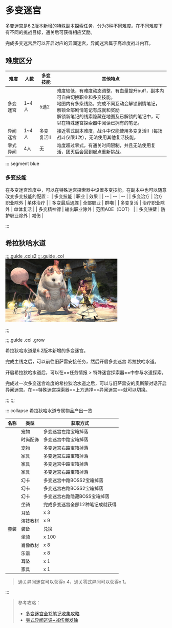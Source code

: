 # 多变迷宫

<FloatTOC />

多变迷宫是6.2版本新增的特殊副本探索任务，分为3种不同难度。在不同难度下有不同的挑战目标，通关后可获得相应奖励。

完成多变迷宫后可以开启对应的异闻迷宫，异闻迷宫属于高难度战斗内容。

## 难度区分

| 难度 | 人数 | 多变技能 | 其他特点 |
| -- | -- | -- | -- |
| 多变迷宫 | 1~4人 | 5选2 | 难度较低，有难度动态调整，有血量提升buff，副本内可自由切换职业和多变技能。<br>地图内有多条线路，完成不同互动会解锁剧情笔记，解锁全部剧情笔记有成就和奖励<br>解锁新笔记的线索隐藏在地图及已解锁的笔记中，可以在特殊迷宫探索器中阅读已拥有的笔记。 |
| 异闻迷宫 | 1~4人 | 多变复活II | 接近零式副本难度，战斗中仅能使用多变复活II（每场战斗仅限1次），无法使用其他复活技能。 |
| 零式异闻 | 4人 | 无 | 难度超过零式，有通关时间限制，并且无法使用复活，团灭后会回到起点重新挑战。 |

::: segment blue
### 多变技能

在多变迷宫难度中，可以在特殊迷宫探索器中设置多变技能，在副本中也可以随意改变多变技能的配置：
| 多变技能 | 职业 | 效果 |
| -- | -- | -- |
| 多变治疗 | 治疗职业除外 | 单体治疗 |
| 多变最后通牒 | 全部职业 | 群嘲 |
| 多变复活 | 治疗职业除外 | 单体复活 |
| 多变精神镖 | 输出职业除外 | 范围AOE（DOT） |
| 多变铁壁 | 防护职业除外 | 减伤 |

:::

## 希拉狄哈水道
;;;.guide .cols2
;;;.guide .col
<img src="./subterrane.assets/silkie.jpg" width="350px" />

;;;

;;;.guide .col .grow

希拉狄哈水道是6.2版本新增的多变迷宫。

完成主线<quest name="晓月之终途" type="main" />之后，可以前往旧萨雷安接任务<quest name="非常规任务" type="plus" />，然后开启多变迷宫 希拉狄哈水道。

开启希拉狄哈水道后，可以在==任务情报 > 特殊迷宫探索器==中参与水道探索。

完成过一次多变迷宫难度的希拉狄哈水道之后，可以与旧萨雷安的奥斯蒙<pos name="旧萨雷安" :x="11.9" :y="13.3" />对话开启异闻迷宫。在==特殊迷宫探索器==上方选择==异闻迷宫==就可以切换。

;;;
;;;

::: collapse 希拉狄哈水道专属物品产出一览

| 名称 | 类型 | 获取方式 |
| -- | -- | -- |
| <item name="擦擦羽衣精" /> | 宠物  | 多变迷宫左路宝箱掉落  |
| <item name="仙人刺阳伞" /> | 时尚配饰  |  多变迷宫中路宝箱掉落 |
| <item name="水道蜥蜴" /> | 宠物 |  多变迷宫右路宝箱掉落 |
| <item name="希拉狄哈座椅" /> | 家具 |  多变迷宫左路宝箱掉落 |
| <item name="希拉狄哈边桌" /> | 家具 |  多变迷宫中路宝箱掉落 |
| <item name="希拉狄哈橱柜" /> | 家具 |  多变迷宫右路宝箱掉落 |
| <item name="九宫幻卡：希拉狄哈剑斗士" /> | 幻卡 |  多变迷宫中路BOSS2宝箱掉落 |
| <item name="九宫幻卡：鬼阴火泽雷斯·夏" /> | 幻卡 |  多变迷宫右路BOSS2宝箱掉落 |
| <item name="九宫幻卡：索恩自走人偶" /> | 幻卡 |  多变迷宫右路隐藏BOSS宝箱掉落 |
| <item name="羽衣精笛" /> | 坐骑 |  完成多变迷宫全部12种笔记成就获得 |
| <item name="希拉狄哈耳坠" /> | 耳坠 | <item name="希拉狄哈遗物" />x 3  |
| <item name="演技教材·两眼放光" /> | 演技教材 | <item name="希拉狄哈遗物" />x 9  |
| <item name="黑色" search/>套装 | 装备  | <item name="希拉狄哈遗物" />兑换 |
| <item name="希拉狄哈王座" /> | 坐骑 | <item name="希拉狄哈银币" />x 100 |
| <item name="肖像教材：希拉狄哈水道" /> | 肖像教材 | <item name="希拉狄哈银币" />x 8 |
| <item name="管弦乐琴乐谱：萨纳兰的热沙" /> | 乐谱 | <item name="希拉狄哈银币" />x 8 |
| <item name="羽衣精耳坠" /> | 耳坠 | <item name="希拉狄哈书籍" />x 1 |
| <item name="希拉狄哈吊旗" /> | 家具 | <item name="希拉狄哈书籍" />x 1 |

> 通关异闻迷宫可以获得<item name="希拉狄哈遗物" />x 4，通关零式异闻可以获得<item name="希拉狄哈书籍" />x 1。

:::

> 参考攻略：
> * [多变迷宫全12笔记收集攻略](https://bbs.nga.cn/read.php?tid=34900094&_fp=2)
> * [零式异闻逃课+减伤爆发轴](https://bbs.nga.cn/read.php?tid=34154499)